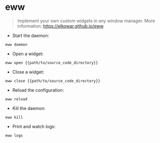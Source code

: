 # eww

> Implement your own custom widgets in any window manager.
> More information: <https://elkowar.github.io/eww>.

- Start the daemon:

`eww daemon`

- Open a widget:

`eww open {{path/to/source_code_directory}}`

- Close a widget:

`eww close {{path/to/source_code_directory}}`

- Reload the configuration:

`eww reload`

- Kill the daemon:

`eww kill`

- Print and watch logs:

`eww logs`
